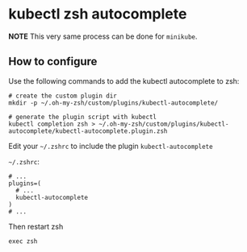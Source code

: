# kubectl zsh autocomplete

**NOTE** This very same process can be done for `minikube`.

## How to configure

Use the following commands to add the kubectl autocomplete to zsh:

```shell
# create the custom plugin dir
mkdir -p ~/.oh-my-zsh/custom/plugins/kubectl-autocomplete/

# generate the plugin script with kubectl
kubectl completion zsh > ~/.oh-my-zsh/custom/plugins/kubectl-autocomplete/kubectl-autocomplete.plugin.zsh
```

Edit your `~/.zshrc` to include the plugin `kubectl-autocomplete`

`~/.zshrc`:
```
# ...
plugins=(
  # ...
  kubectl-autocomplete
)
# ...
```

Then restart zsh
```
exec zsh
```